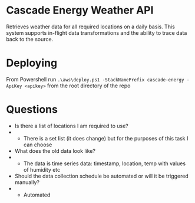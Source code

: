# Cascade Energy Weather API

Retrieves weather data for all required locations on a daily basis. 
This system supports in-flight data transformations and the ability to trace 
data back to the source.

# Deploying
From Powershell run `.\aws\deploy.ps1 -StackNamePrefix cascade-energy -ApiKey <apikey>` from the root directory of the repo

# Questions
- Is there a list of locations I am required to use?
- - There is a set list (it does change) but for the purposes of this task I can choose
- What does the old data look like?
- - The data is time series data: timestamp, location, temp with values of humidity etc
- Should the data collection schedule be automated or will it be triggered manually?
- - Automated